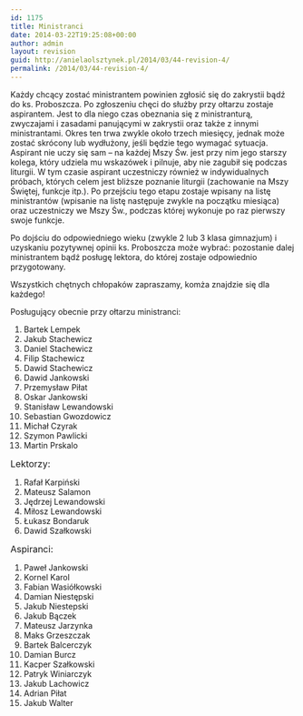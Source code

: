 ```yaml
---
id: 1175
title: Ministranci
date: 2014-03-22T19:25:08+00:00
author: admin
layout: revision
guid: http://anielaolsztynek.pl/2014/03/44-revision-4/
permalink: /2014/03/44-revision-4/
---
```

Każdy chcący zostać ministrantem powinien zgłosić się do zakrystii bądź do ks. Proboszcza. Po zgłoszeniu chęci do służby przy ołtarzu zostaje aspirantem. Jest to dla niego czas obeznania się z ministranturą, zwyczajami i zasadami panującymi w zakrystii oraz także z innymi ministrantami. Okres ten trwa zwykle około trzech miesięcy, jednak może zostać skrócony lub wydłużony, jeśli będzie tego wymagać sytuacja. Aspirant nie uczy się sam &#8211; na każdej Mszy Św. jest przy nim jego starszy kolega, który udziela mu wskazówek i pilnuje, aby nie zagubił się podczas liturgii. W tym czasie aspirant uczestniczy również w indywidualnych próbach, których celem jest bliższe poznanie liturgii (zachowanie na Mszy Świętej, funkcje itp.). Po przejściu tego etapu zostaje wpisany na listę ministrantów (wpisanie na listę następuje zwykle na początku miesiąca) oraz uczestniczy we Mszy Św., podczas której wykonuje po raz pierwszy swoje funkcje.

Po dojściu do odpowiedniego wieku (zwykle 2 lub 3 klasa gimnazjum) i uzyskaniu pozytywnej opinii ks. Proboszcza może wybrać: pozostanie dalej ministrantem bądź posługę lektora, do której zostaje odpowiednio przygotowany.

Wszystkich chętnych chłopaków zapraszamy, komża znajdzie się dla każdego!

Posługujący obecnie przy ołtarzu ministranci:

  1. Bartek Lempek
  2. Jakub Stachewicz
  3. Daniel Stachewicz
  4. Filip Stachewicz
  5. Dawid Stachewicz
  6. Dawid Jankowski
  7. Przemysław Piłat
  8. Oskar Jankowski
  9. Stanisław Lewandowski
 10. Sebastian Gwozdowicz
 11. Michał Czyrak
 12. Szymon Pawlicki
 13. Martin Prskalo

<span style="font-size: 16px;">Lektorzy:</span>

  1. Rafał Karpiński
  2. Mateusz Salamon
  3. Jędrzej Lewandowski
  4. Miłosz Lewandowski
  5. Łukasz Bondaruk
  6. Dawid Szałkowski

<span style="font-size: 16px;">Aspiranci:</span>

  1. Paweł Jankowski
  2. Kornel Karol
  3. Fabian Wasiółkowski
  4. Damian Niestępski
  5. Jakub Niestepski
  6. Jakub Bączek
  7. Mateusz Jarzynka
  8. Maks Grzeszczak
  9. Bartek Balcerczyk
 10. Damian Burcz
 11. Kacper Szałkowski
 12. Patryk Winiarczyk
 13. Jakub Lachowicz
 14. Adrian Piłat
 15. Jakub Walter